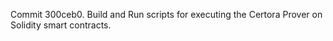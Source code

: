 Commit 300ceb0.                    Build and Run scripts for executing the Certora Prover on Solidity smart contracts.